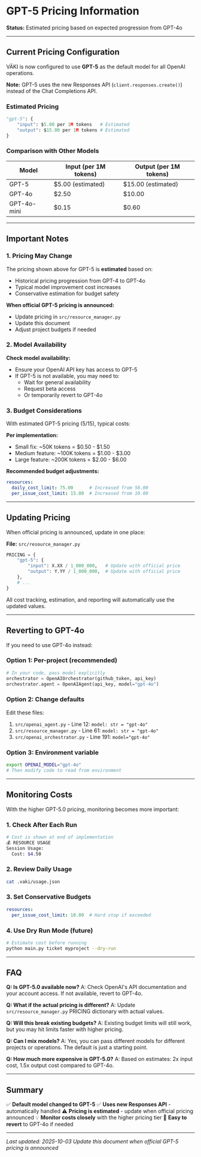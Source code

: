 # GPT-5 Pricing Information

**Status:** Estimated pricing based on expected progression from GPT-4o

---

## Current Pricing Configuration

VÄKI is now configured to use **GPT-5** as the default model for all OpenAI operations.

**Note:** GPT-5 uses the new Responses API (`client.responses.create()`) instead of the Chat Completions API.

### Estimated Pricing

```python
"gpt-5": {
    "input": $5.00 per 1M tokens   # Estimated
    "output": $15.00 per 1M tokens # Estimated
}
```

### Comparison with Other Models

| Model | Input (per 1M tokens) | Output (per 1M tokens) |
|-------|----------------------|------------------------|
| GPT-5 | $5.00 (estimated) | $15.00 (estimated) |
| GPT-4o | $2.50 | $10.00 |
| GPT-4o-mini | $0.15 | $0.60 |

---

## Important Notes

### 1. Pricing May Change

The pricing shown above for GPT-5 is **estimated** based on:
- Historical pricing progression from GPT-4 to GPT-4o
- Typical model improvement cost increases
- Conservative estimation for budget safety

**When official GPT-5 pricing is announced:**
- Update pricing in `src/resource_manager.py`
- Update this document
- Adjust project budgets if needed

### 2. Model Availability

**Check model availability:**
- Ensure your OpenAI API key has access to GPT-5
- If GPT-5 is not available, you may need to:
  - Wait for general availability
  - Request beta access
  - Or temporarily revert to GPT-4o

### 3. Budget Considerations

With estimated GPT-5 pricing ($5/$15), typical costs:

**Per implementation:**
- Small fix: ~50K tokens = $0.50 - $1.50
- Medium feature: ~100K tokens = $1.00 - $3.00
- Large feature: ~200K tokens = $2.00 - $6.00

**Recommended budget adjustments:**
```yaml
resources:
  daily_cost_limit: 75.00      # Increased from 50.00
  per_issue_cost_limit: 15.00  # Increased from 10.00
```

---

## Updating Pricing

When official pricing is announced, update in one place:

**File:** `src/resource_manager.py`

```python
PRICING = {
    "gpt-5": {
        "input": X.XX / 1_000_000,   # Update with official price
        "output": Y.YY / 1_000_000,  # Update with official price
    },
    # ...
}
```

All cost tracking, estimation, and reporting will automatically use the updated values.

---

## Reverting to GPT-4o

If you need to use GPT-4o instead:

### Option 1: Per-project (recommended)
```python
# In your code, pass model explicitly
orchestrator = OpenAIOrchestrator(github_token, api_key)
orchestrator.agent = OpenAIAgent(api_key, model="gpt-4o")
```

### Option 2: Change defaults
Edit these files:
1. `src/openai_agent.py` - Line 12: `model: str = "gpt-4o"`
2. `src/resource_manager.py` - Line 61: `model: str = "gpt-4o"`
3. `src/openai_orchestrator.py` - Line 191: `model="gpt-4o"`

### Option 3: Environment variable
```bash
export OPENAI_MODEL="gpt-4o"
# Then modify code to read from environment
```

---

## Monitoring Costs

With the higher GPT-5.0 pricing, monitoring becomes more important:

### 1. Check After Each Run
```bash
# Cost is shown at end of implementation
💰 RESOURCE USAGE
Session Usage:
  Cost: $4.50
```

### 2. Review Daily Usage
```bash
cat .vaki/usage.json
```

### 3. Set Conservative Budgets
```yaml
resources:
  per_issue_cost_limit: 10.00  # Hard stop if exceeded
```

### 4. Use Dry Run Mode (future)
```bash
# Estimate cost before running
python main.py ticket myproject --dry-run
```

---

## FAQ

**Q: Is GPT-5.0 available now?**
A: Check OpenAI's API documentation and your account access. If not available, revert to GPT-4o.

**Q: What if the actual pricing is different?**
A: Update `src/resource_manager.py` PRICING dictionary with actual values.

**Q: Will this break existing budgets?**
A: Existing budget limits will still work, but you may hit limits faster with higher pricing.

**Q: Can I mix models?**
A: Yes, you can pass different models for different projects or operations. The default is just a starting point.

**Q: How much more expensive is GPT-5.0?**
A: Based on estimates: 2x input cost, 1.5x output cost compared to GPT-4o.

---

## Summary

✅ **Default model changed to GPT-5**
✅ **Uses new Responses API** - automatically handled
⚠️ **Pricing is estimated** - update when official pricing announced
💡 **Monitor costs closely** with the higher pricing tier
🔄 **Easy to revert** to GPT-4o if needed

---

*Last updated: 2025-10-03*
*Update this document when official GPT-5 pricing is announced*
